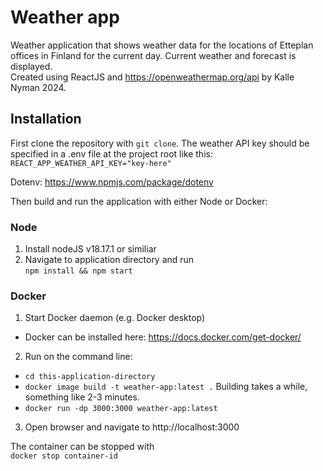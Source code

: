 # Weather app
Weather application that shows weather data for the locations of Etteplan offices in Finland for the current day. Current weather and forecast is displayed.  
Created using ReactJS and https://openweathermap.org/api by Kalle Nyman 2024.  

## Installation
First clone the repository with `git clone`. The weather API key should be specified in a .env file at the project root like this:  
`REACT_APP_WEATHER_API_KEY="key-here"`  

Dotenv: https://www.npmjs.com/package/dotenv  

Then build and run the application with either Node or Docker:  

### Node
1. Install nodeJS v18.17.1 or similiar  
2. Navigate to application directory and run  
`npm install && npm start`  

### Docker

1. Start Docker daemon (e.g. Docker desktop)
- Docker can be installed here: https://docs.docker.com/get-docker/
2. Run on the command line:
- `cd this-application-directory`
- `docker image build -t weather-app:latest .`
Building takes a while, something like 2-3 minutes.  
- `docker run -dp 3000:3000 weather-app:latest`
3. Open browser and navigate to http://localhost:3000  

The container can be stopped with  
`docker stop container-id`  